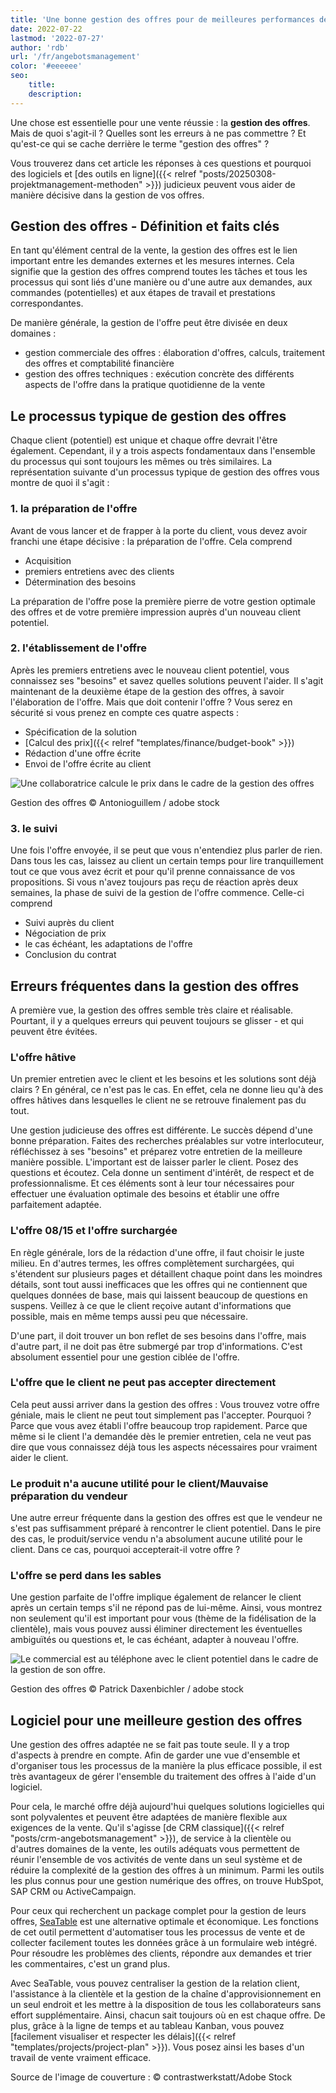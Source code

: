 ```yaml
---
title: 'Une bonne gestion des offres pour de meilleures performances de vente'
date: 2022-07-22
lastmod: '2022-07-27'
author: 'rdb'
url: '/fr/angebotsmanagement'
color: '#eeeeee'
seo:
    title:
    description:
---
```


Une chose est essentielle pour une vente réussie : la **gestion des offres**. Mais de quoi s'agit-il ? Quelles sont les erreurs à ne pas commettre ? Et qu'est-ce qui se cache derrière le terme "gestion des offres" ?

Vous trouverez dans cet article les réponses à ces questions et pourquoi des logiciels et [des outils en ligne]({{< relref "posts/20250308-projektmanagement-methoden" >}}) judicieux peuvent vous aider de manière décisive dans la gestion de vos offres.

## Gestion des offres - Définition et faits clés

En tant qu'élément central de la vente, la gestion des offres est le lien important entre les demandes externes et les mesures internes. Cela signifie que la gestion des offres comprend toutes les tâches et tous les processus qui sont liés d'une manière ou d'une autre aux demandes, aux commandes (potentielles) et aux étapes de travail et prestations correspondantes.

De manière générale, la gestion de l'offre peut être divisée en deux domaines :

- gestion commerciale des offres : élaboration d'offres, calculs, traitement des offres et comptabilité financière
- gestion des offres techniques : exécution concrète des différents aspects de l'offre dans la pratique quotidienne de la vente

## Le processus typique de gestion des offres

Chaque client (potentiel) est unique et chaque offre devrait l'être également. Cependant, il y a trois aspects fondamentaux dans l'ensemble du processus qui sont toujours les mêmes ou très similaires. La représentation suivante d'un processus typique de gestion des offres vous montre de quoi il s'agit :

### 1\. la préparation de l'offre

Avant de vous lancer et de frapper à la porte du client, vous devez avoir franchi une étape décisive : la préparation de l'offre. Cela comprend

- Acquisition
- premiers entretiens avec des clients
- Détermination des besoins

La préparation de l'offre pose la première pierre de votre gestion optimale des offres et de votre première impression auprès d'un nouveau client potentiel.

### 2\. l'établissement de l'offre

Après les premiers entretiens avec le nouveau client potentiel, vous connaissez ses "besoins" et savez quelles solutions peuvent l'aider. Il s'agit maintenant de la deuxième étape de la gestion des offres, à savoir l'élaboration de l'offre. Mais que doit contenir l'offre ? Vous serez en sécurité si vous prenez en compte ces quatre aspects :

- Spécification de la solution
- [Calcul des prix]({{< relref "templates/finance/budget-book" >}})
- Rédaction d'une offre écrite
- Envoi de l'offre écrite au client

![Une collaboratrice calcule le prix dans le cadre de la gestion des offres](Angebotsmanagement_AdobeStock_200001435-711x474.jpg)

Gestion des offres © Antonioguillem / adobe stock

### 3\. le suivi

Une fois l'offre envoyée, il se peut que vous n'entendiez plus parler de rien. Dans tous les cas, laissez au client un certain temps pour lire tranquillement tout ce que vous avez écrit et pour qu'il prenne connaissance de vos propositions. Si vous n'avez toujours pas reçu de réaction après deux semaines, la phase de suivi de la gestion de l'offre commence. Celle-ci comprend

- Suivi auprès du client
- Négociation de prix
- le cas échéant, les adaptations de l'offre
- Conclusion du contrat

## Erreurs fréquentes dans la gestion des offres

A première vue, la gestion des offres semble très claire et réalisable. Pourtant, il y a quelques erreurs qui peuvent toujours se glisser - et qui peuvent être évitées.

### L'offre hâtive

Un premier entretien avec le client et les besoins et les solutions sont déjà clairs ? En général, ce n'est pas le cas. En effet, cela ne donne lieu qu'à des offres hâtives dans lesquelles le client ne se retrouve finalement pas du tout.

Une gestion judicieuse des offres est différente. Le succès dépend d'une bonne préparation. Faites des recherches préalables sur votre interlocuteur, réfléchissez à ses "besoins" et préparez votre entretien de la meilleure manière possible. L'important est de laisser parler le client. Posez des questions et écoutez. Cela donne un sentiment d'intérêt, de respect et de professionnalisme. Et ces éléments sont à leur tour nécessaires pour effectuer une évaluation optimale des besoins et établir une offre parfaitement adaptée.

### L'offre 08/15 et l'offre surchargée

En règle générale, lors de la rédaction d'une offre, il faut choisir le juste milieu. En d'autres termes, les offres complètement surchargées, qui s'étendent sur plusieurs pages et détaillent chaque point dans les moindres détails, sont tout aussi inefficaces que les offres qui ne contiennent que quelques données de base, mais qui laissent beaucoup de questions en suspens. Veillez à ce que le client reçoive autant d'informations que possible, mais en même temps aussi peu que nécessaire.

D'une part, il doit trouver un bon reflet de ses besoins dans l'offre, mais d'autre part, il ne doit pas être submergé par trop d'informations. C'est absolument essentiel pour une gestion ciblée de l'offre.

### L'offre que le client ne peut pas accepter directement

Cela peut aussi arriver dans la gestion des offres : Vous trouvez votre offre géniale, mais le client ne peut tout simplement pas l'accepter. Pourquoi ? Parce que vous avez établi l'offre beaucoup trop rapidement. Parce que même si le client l'a demandée dès le premier entretien, cela ne veut pas dire que vous connaissez déjà tous les aspects nécessaires pour vraiment aider le client.

### Le produit n'a aucune utilité pour le client/Mauvaise préparation du vendeur

Une autre erreur fréquente dans la gestion des offres est que le vendeur ne s'est pas suffisamment préparé à rencontrer le client potentiel. Dans le pire des cas, le produit/service vendu n'a absolument aucune utilité pour le client. Dans ce cas, pourquoi accepterait-il votre offre ?

### L'offre se perd dans les sables

Une gestion parfaite de l'offre implique également de relancer le client après un certain temps s'il ne répond pas de lui-même. Ainsi, vous montrez non seulement qu'il est important pour vous (thème de la fidélisation de la clientèle), mais vous pouvez aussi éliminer directement les éventuelles ambiguïtés ou questions et, le cas échéant, adapter à nouveau l'offre.

![Le commercial est au téléphone avec le client potentiel dans le cadre de la gestion de son offre.](Angebotsmanagement_AdobeStock_171176926-711x474.jpg)

Gestion des offres © Patrick Daxenbichler / adobe stock

## Logiciel pour une meilleure gestion des offres

Une gestion des offres adaptée ne se fait pas toute seule. Il y a trop d'aspects à prendre en compte. Afin de garder une vue d'ensemble et d'organiser tous les processus de la manière la plus efficace possible, il est très avantageux de gérer l'ensemble du traitement des offres à l'aide d'un logiciel.

Pour cela, le marché offre déjà aujourd'hui quelques solutions logicielles qui sont polyvalentes et peuvent être adaptées de manière flexible aux exigences de la vente. Qu'il s'agisse [de CRM classique]({{< relref "posts/crm-angebotsmanagement" >}}), de service à la clientèle ou d'autres domaines de la vente, les outils adéquats vous permettent de réunir l'ensemble de vos activités de vente dans un seul système et de réduire la complexité de la gestion des offres à un minimum. Parmi les outils les plus connus pour une gestion numérique des offres, on trouve HubSpot, SAP CRM ou ActiveCampaign.

Pour ceux qui recherchent un package complet pour la gestion de leurs offres, [SeaTable](https://seatable.io/fr/) est une alternative optimale et économique. Les fonctions de cet outil permettent d'automatiser tous les processus de vente et de collecter facilement toutes les données grâce à un formulaire web intégré. Pour résoudre les problèmes des clients, répondre aux demandes et trier les commentaires, c'est un grand plus.

Avec SeaTable, vous pouvez centraliser la gestion de la relation client, l'assistance à la clientèle et la gestion de la chaîne d'approvisionnement en un seul endroit et les mettre à la disposition de tous les collaborateurs sans effort supplémentaire. Ainsi, chacun sait toujours où en est chaque offre. De plus, grâce à la ligne de temps et au tableau Kanban, vous pouvez [facilement visualiser et respecter les délais]({{< relref "templates/projects/project-plan" >}}). Vous posez ainsi les bases d'un travail de vente vraiment efficace.

Source de l'image de couverture : © contrastwerkstatt/Adobe Stock
